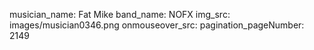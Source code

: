 musician_name: Fat Mike
band_name: NOFX
img_src: images/musician0346.png
onmouseover_src: 
pagination_pageNumber: 2149